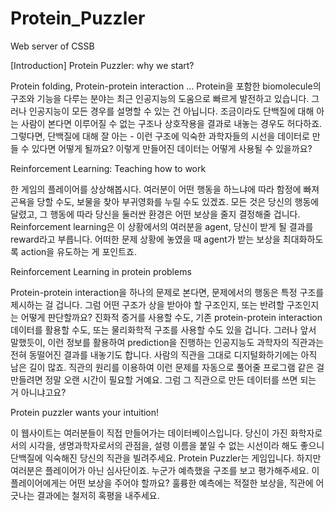 # Protein_Puzzler
Web server of CSSB

[Introduction]
Protein Puzzler: why we start?

Protein folding, Protein-protein interaction … Protein을 포함한 biomolecule의 구조와 기능을 다루는 분야는 최근 인공지능의 도움으로 빠르게 발전하고 있습니다. 그러나 인공지능이 모든 경우를 설명할 수 있는 건 아닙니다. 조금이라도 단백질에 대해 아는 사람이 본다면 이루어질 수 없는 구조나 상호작용을 결과로 내놓는 경우도 허다하죠. 
그렇다면, 단백질에 대해 잘 아는 - 이런 구조에 익숙한 과학자들의 시선을 데이터로 만들 수 있다면 어떻게 될까요? 이렇게 만들어진 데이터는 어떻게 사용될 수 있을까요?

Reinforcement Learning: Teaching how to work

한 게임의 플레이어를 상상해봅시다. 여러분이 어떤 행동을 하느냐에 따라 함정에 빠져 곤욕을 당할 수도, 보물을 찾아 부귀영화를 누릴 수도 있겠죠. 모든 것은 당신의 행동에 달렸고, 그 행동에 따라 당신을 둘러싼 환경은 어떤 보상을 줄지 결정해줄 겁니다. Reinforcement learning은 이 상황에서의 여러분을 agent, 당신이 받게 될 결과를 reward라고 부릅니다. 어떠한 문제 상황에 놓였을 때 agent가 받는 보상을 최대화하도록 action을 유도하는 게 포인트죠.

Reinforcement Learning in protein problems

Protein-protein interaction을 하나의 문제로 본다면, 문제에서의 행동은 특정 구조를 제시하는 걸 겁니다. 그럼 어떤 구조가 상을 받아야 할 구조인지, 또는 반려할 구조인지는 어떻게 판단할까요?
진화적 증거를 사용할 수도, 기존 protein-protein interaction 데이터를 활용할 수도, 또는 물리화학적 구조를 사용할 수도 있을 겁니다. 그러나 앞서 말했듯이, 이런 정보를 활용하여 prediction을 진행하는 인공지능도 과학자의 직관과는 전혀 동떨어진 결과를 내놓기도 합니다.
사람의 직관을 그대로 디지털화하기에는 아직 남은 길이 많죠. 직관의 원리를 이용하여 이런 문제를 자동으로 풀어줄 프로그램 같은 걸 만들려면 정말 오랜 시간이 필요할 거예요. 그럼 그 직관으로 만든 데이터를 쓰면 되는 거 아니냐고요?

Protein puzzler wants your intuition!

이 웹사이트는 여러분들이 직접 만들어가는 데이터베이스입니다. 당신이 가진 화학자로서의 시각을, 생명과학자로서의 관점을, 설령 이름을 붙일 수 없는 시선이라 해도 좋으니 단백질에 익숙해진 당신의 직관을 빌려주세요.
Protein Puzzler는 게임입니다. 하지만 여러분은 플레이어가 아닌 심사단이죠. 누군가 예측했을 구조를 보고 평가해주세요. 이 플레이어에게는 어떤 보상을 주어야 할까요? 훌륭한 예측에는 적절한 보상을, 직관에 어긋나는 결과에는 철저히 혹평을 내주세요.
